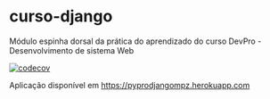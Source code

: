 # curso-django
Módulo espinha dorsal da prática do aprendizado do curso DevPro - Desenvolvimento de sistema Web

[![codecov](https://codecov.io/gh/zourmat/curso-django/branch/main/graph/badge.svg?token=81QRTWWIIY)](https://codecov.io/gh/zourmat/curso-django)

Aplicação disponível em https://pyprodjangompz.herokuapp.com
